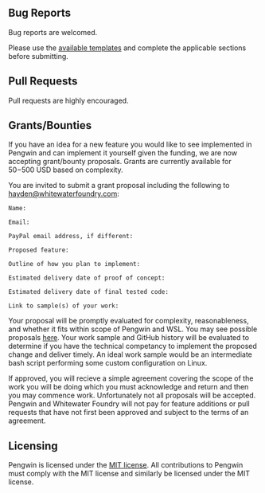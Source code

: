 ## Bug Reports

Bug reports are welcomed.

Please use the [available templates](https://github.com/WhitewaterFoundry/Pengwin/issues/new/choose) and complete the applicable sections before submitting.

## Pull Requests

Pull requests are highly encouraged.

## Grants/Bounties

If you have an idea for a new feature you would like to see implemented in Pengwin and can implement it yourself given the funding, we are now accepting grant/bounty proposals. Grants are currently available for $50-$500 USD based on complexity.

You are invited to submit a grant proposal including the following to hayden@whitewaterfoundry.com:

```
Name:

Email:

PayPal email address, if different:

Proposed feature:

Outline of how you plan to implement:

Estimated delivery date of proof of concept:

Estimated delivery date of final tested code:

Link to sample(s) of your work:
```

Your proposal will be promptly evaluated for complexity, reasonableness, and whether it fits within scope of Pengwin and WSL. You may see possible proposals [here](https://github.com/WhitewaterFoundry/Pengwin/labels/Possible%20Bounty). Your work sample and GitHub history will be evaluated to determine if you have the technical competancy to implement the proposed change and deliver timely. An ideal work sample would be an intermediate bash script performing some custom configuration on Linux.

If approved, you will recieve a simple agreement covering the scope of the work you will be doing which you must acknowledge and return and then you may commence work. Unfortunately not all proposals will be accepted. Pengwin and Whitewater Foundry will not pay for feature additions or pull requests that have not first been approved and subject to the terms of an agreement.

## Licensing

Pengwin is licensed under the [MIT license](https://github.com/WhitewaterFoundry/Pengwin/blob/master/LICENSE.md). All contributions to Pengwin must comply with the MIT license and similarly be licensed under the MIT license.
